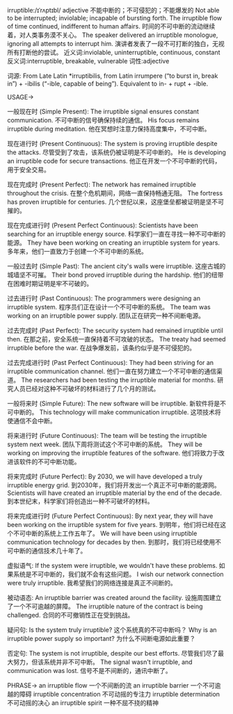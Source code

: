irruptible:/ɪˈrʌptɪbl/
adjective
不能中断的；不可侵犯的；不能爆发的
Not able to be interrupted; inviolable; incapable of bursting forth.
The irruptible flow of time continued, indifferent to human affairs. 时间的不可中断的流动继续着，对人类事务漠不关心。
The speaker delivered an irruptible monologue, ignoring all attempts to interrupt him. 演讲者发表了一段不可打断的独白，无视所有打断他的尝试。
近义词:inviolable, uninterruptible, continuous, constant
反义词:interruptible, breakable, vulnerable
词性:adjective

词源:
From Late Latin *irruptibilis, from Latin irrumpere (“to burst in, break in”) + -ibilis (“-ible, capable of being”). Equivalent to in- +‎ rupt +‎ -ible.

USAGE->

一般现在时 (Simple Present):
The irruptible signal ensures constant communication.  不可中断的信号确保持续的通信。
His focus remains irruptible during meditation.  他在冥想时注意力保持高度集中，不可中断。


现在进行时 (Present Continuous):
The system is proving irruptible despite the attacks.  尽管受到了攻击，该系统仍被证明是不可中断的。
He is developing an irruptible code for secure transactions.  他正在开发一个不可中断的代码，用于安全交易。


现在完成时 (Present Perfect):
The network has remained irruptible throughout the crisis. 在整个危机期间，网络一直保持畅通无阻。
The fortress has proven irruptible for centuries.  几个世纪以来，这座堡垒都被证明是坚不可摧的。


现在完成进行时 (Present Perfect Continuous):
Scientists have been searching for an irruptible energy source. 科学家们一直在寻找一种不可中断的能源。
They have been working on creating an irruptible system for years. 多年来，他们一直致力于创建一个不可中断的系统。


一般过去时 (Simple Past):
The ancient city's walls were irruptible.  这座古城的城墙坚不可摧。
Their bond proved irruptible during the hardship.  他们的纽带在困难时期证明是牢不可破的。


过去进行时 (Past Continuous):
The programmers were designing an irruptible system.  程序员们正在设计一个不可中断的系统。
The team was working on an irruptible power supply.  团队正在研究一种不间断电源。


过去完成时 (Past Perfect):
The security system had remained irruptible until then.  在那之前，安全系统一直保持着不可攻破的状态。
The treaty had seemed irruptible before the war.  在战争爆发前，该条约似乎是不可侵犯的。


过去完成进行时 (Past Perfect Continuous):
They had been striving for an irruptible communication channel.  他们一直在努力建立一个不可中断的通信渠道。
The researchers had been testing the irruptible material for months.  研究人员已经对这种不可破坏的材料进行了几个月的测试。


一般将来时 (Simple Future):
The new software will be irruptible.  新软件将是不可中断的。
This technology will make communication irruptible.  这项技术将使通信不会中断。


将来进行时 (Future Continuous):
The team will be testing the irruptible system next week.  团队下周将测试这个不可中断的系统。
They will be working on improving the irruptible features of the software.  他们将致力于改进该软件的不可中断功能。


将来完成时 (Future Perfect):
By 2030, we will have developed a truly irruptible energy grid.  到2030年，我们将开发出一个真正不可中断的能源网。
Scientists will have created an irruptible material by the end of the decade.  到本世纪末，科学家们将创造出一种不可破坏的材料。


将来完成进行时 (Future Perfect Continuous):
By next year, they will have been working on the irruptible system for five years.  到明年，他们将已经在这个不可中断的系统上工作五年了。
We will have been using irruptible communication technology for decades by then.  到那时，我们将已经使用不可中断的通信技术几十年了。


虚拟语气:
If the system were irruptible, we wouldn't have these problems.  如果系统是不可中断的，我们就不会有这些问题。
I wish our network connection were truly irruptible.  我希望我们的网络连接是真正不间断的。


被动语态:
An irruptible barrier was created around the facility.  设施周围建立了一个不可逾越的屏障。
The irruptible nature of the contract is being challenged.  合同的不可撤销性正在受到挑战。


疑问句:
Is the system truly irruptible?  这个系统真的不可中断吗？
Why is an irruptible power supply so important?  为什么不间断电源如此重要？


否定句:
The system is not irruptible, despite our best efforts.  尽管我们尽了最大努力，但该系统并非不可中断。
The signal wasn't irruptible, and communication was lost.  信号不是不间断的，通讯中断了。

PHRASE->
an irruptible flow  一个不间断的流
an irruptible barrier  一个不可逾越的障碍
irruptible concentration  不可动摇的专注力
irruptible determination  不可动摇的决心
an irruptible spirit  一种不屈不挠的精神


